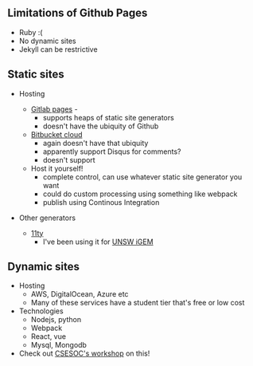 ---
---

## Limitations of Github Pages

* Ruby :(
* No dynamic sites
* Jekyll can be restrictive

## Static sites
* Hosting
  * [Gitlab pages](https://about.gitlab.com/stages-devops-lifecycle/pages/) -
    * supports heaps of static site generators
    * doesn't have the ubiquity of Github
  * [Bitbucket cloud](https://support.atlassian.com/bitbucket-cloud/docs/publishing-a-website-on-bitbucket-cloud/)
    * again doesn't have that ubiquity
    * apparently support Disqus for comments?
    * doesn't support
  * Host it yourself!
    * complete control, can use whatever static site generator you want
    * could do custom processing using something like webpack
    * publish using Continous Integration

* Other generators
  * [11ty](https://www.11ty.dev/)
    * I've been using it for [UNSW iGEM](https://github.com/UNSW-iGEM/wiki-2020)

## Dynamic sites

* Hosting
  * AWS, DigitalOcean, Azure etc
  * Many of these services have a student tier that's free or low cost
* Technologies
  * Nodejs, python
  * Webpack
  * React, vue
  * Mysql, Mongodb
* Check out [CSESOC's workshop](https://www.youtube.com/watch?v=e02tDCwcGdE) on this!
